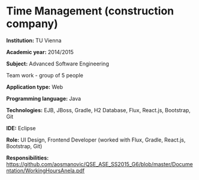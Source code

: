 # Time Management (construction company)

**Institution:** TU Vienna

**Academic year:** 2014/2015

**Subject:** Advanced Software Engineering

Team work - group of 5 people

**Application type:** Web

**Programming language:** Java

**Technologies:** EJB, JBoss, Gradle, H2 Database, Flux, React.js, Bootstrap, Git

**IDE:** Eclipse

**Role:** UI Design, Frontend Developer (worked with Flux, Gradle, React.js, Bootstrap, Git)

**Responsibilities:** https://github.com/aosmanovic/QSE_ASE_SS2015_G6/blob/master/Documentation/WorkingHoursAnela.pdf


